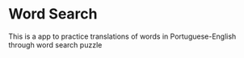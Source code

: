 # Word Search

This is a app to practice translations of words in Portuguese-English through word search puzzle
